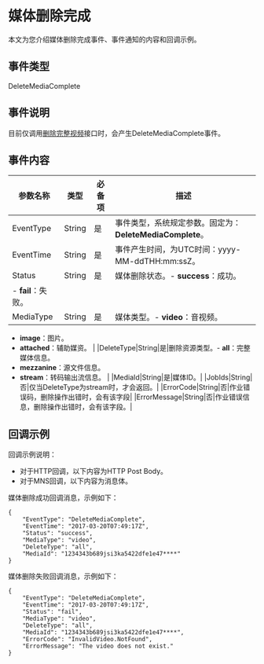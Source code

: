 # 媒体删除完成

本文为您介绍媒体删除完成事件、事件通知的内容和回调示例。

## 事件类型

DeleteMediaComplete

## 事件说明

目前仅调用[删除完整视频](/intl.zh-CN/服务端API/媒资管理/音视频管理/删除视频.md)接口时，会产生DeleteMediaComplete事件。

## 事件内容

|参数名称|类型|必备项|描述|
|----|--|---|--|
|EventType|String|是|事件类型，系统规定参数。固定为：**DeleteMediaComplete**。|
|EventTime|String|是|事件产生时间，为UTC时间：yyyy-MM-ddTHH:mm:ssZ。|
|Status|String|是|媒体删除状态。-   **success**：成功。
-   **fail**：失败。 |
|MediaType|String|是|媒体类型。-   **video**：音视频。
-   **image**：图片。
-   **attached**：辅助媒资。 |
|DeleteType|String|是|删除资源类型。-   **all**：完整媒体信息。
-   **mezzanine**：源文件信息。
-   **stream**：转码输出流信息。 |
|MediaId|String|是|媒体ID。|
|JobIds|String|否|仅当DeleteType为stream时，才会返回。|
|ErrorCode|String|否|作业错误码，删除操作出错时，会有该字段|
|ErrorMessage|String|否|作业错误信息，删除操作出错时，会有该字段。|

## 回调示例

回调示例说明：

-   对于HTTP回调，以下内容为HTTP Post Body。
-   对于MNS回调，以下内容为消息体。

媒体删除成功回调消息，示例如下：

```
{ 
    "EventType": "DeleteMediaComplete",
    "EventTime": "2017-03-20T07:49:17Z",
    "Status": "success",
    "MediaType": "video",
    "DeleteType": "all",
    "MediaId": "1234343b689jsi3ka5422dfe1e47****"
}
```

媒体删除失败回调消息，示例如下：

```
{ 
    "EventType": "DeleteMediaComplete",
    "EventTime": "2017-03-20T07:49:17Z",
    "Status": "fail",
    "MediaType": "video",
    "DeleteType": "all",
    "MediaId": "1234343b689jsi3ka5422dfe1e47****",
    "ErrorCode": "InvalidVideo.NotFound",
    "ErrorMessage": "The video does not exist."
}
```

